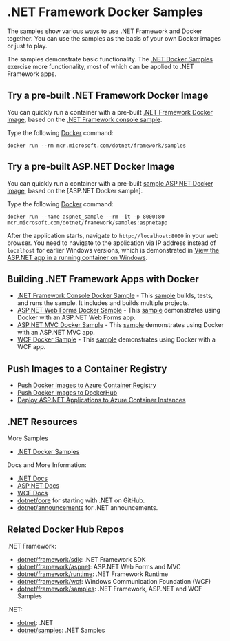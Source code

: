 # .NET Framework Docker Samples

The samples show various ways to use .NET Framework and Docker together. You can use the samples as the basis of your own Docker images or just to play.

The samples demonstrate basic functionality. The [.NET Docker Samples](https://github.com/dotnet/dotnet-docker/tree/main/samples) exercise more functionality, most of which can be applied to .NET Framework apps.

## Try a pre-built .NET Framework Docker Image

You can quickly run a container with a pre-built [.NET Framework Docker image](../README.samples.md), based on the [.NET Framework console sample](dotnetapp/README.md).

Type the following [Docker](https://www.docker.com/products/docker) command:

```console
docker run --rm mcr.microsoft.com/dotnet/framework/samples
```

## Try a pre-built ASP.NET Docker Image

You can quickly run a container with a pre-built [sample ASP.NET Docker image](../README.samples.md), based on the [ASP.NET Docker sample].

Type the following [Docker](https://www.docker.com/products/docker) command:

```console
docker run --name aspnet_sample --rm -it -p 8000:80 mcr.microsoft.com/dotnet/framework/samples:aspnetapp
```

After the application starts, navigate to `http://localhost:8000` in your web browser. You need to navigate to the application via IP address instead of `localhost` for earlier Windows versions, which is demonstrated in [View the ASP.NET app in a running container on Windows](https://github.com/microsoft/dotnet-framework-docker/blob/main/samples/aspnetapp/README.md#view-the-aspnet-app-in-a-running-container-on-windows).

## Building .NET Framework Apps with Docker

* [.NET Framework Console Docker Sample](dotnetapp/README.md) - This [sample](dotnetapp/Dockerfile) builds, tests, and runs the sample. It includes and builds multiple projects.
* [ASP.NET Web Forms Docker Sample](aspnetapp/README.md) - This [sample](aspnetapp/Dockerfile) demonstrates using Docker with an ASP.NET Web Forms app.
* [ASP.NET MVC Docker Sample](aspnetmvcapp/README.md) - This [sample](aspnetmvcapp/Dockerfile) demonstrates using Docker with an ASP.NET MVC app.
* [WCF Docker Sample](wcfapp/README.md) - This [sample](wcfapp/) demonstrates using Docker with a WCF app.

## Push Images to a Container Registry

* [Push Docker Images to Azure Container Registry](https://github.com/dotnet/dotnet-docker/blob/main/samples/push-image-to-acr.md)
* [Push Docker Images to DockerHub](https://github.com/dotnet/dotnet-docker/blob/main/samples//push-image-to-dockerhub.md)
* [Deploy ASP.NET Applications to Azure Container Instances](https://github.com/dotnet/dotnet-docker/blob/main/samples//deploy-container-to-aci.md)

## .NET Resources

More Samples

* [.NET Docker Samples](https://github.com/dotnet/dotnet-docker/blob/main/samples/README.md)

Docs and More Information:

* [.NET Docs](https://docs.microsoft.com/dotnet/)
* [ASP.NET Docs](https://docs.microsoft.com/aspnet/)
* [WCF Docs](https://docs.microsoft.com/dotnet/framework/wcf/)
* [dotnet/core](https://github.com/dotnet/core) for starting with .NET on GitHub.
* [dotnet/announcements](https://github.com/dotnet/announcements/issues) for .NET announcements.

## Related Docker Hub Repos

.NET Framework:

* [dotnet/framework/sdk](../README.sdk.md): .NET Framework SDK
* [dotnet/framework/aspnet](../README.aspnet.md): ASP.NET Web Forms and MVC
* [dotnet/framework/runtime](../README.runtime.md): .NET Framework Runtime
* [dotnet/framework/wcf](../README.wcf.md): Windows Communication Foundation (WCF)
* [dotnet/framework/samples](../README.samples.md): .NET Framework, ASP.NET and WCF Samples

.NET:

* [dotnet](https://github.com/dotnet/dotnet-docker/blob/main/README.md): .NET
* [dotnet/samples](https://github.com/dotnet/dotnet-docker/blob/main/README.samples.md): .NET Samples
